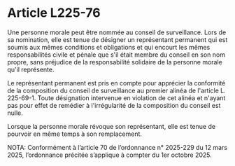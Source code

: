 # Article L225-76

Une personne morale peut être nommée au conseil de surveillance. Lors de sa nomination, elle est tenue de désigner un représentant permanent qui est soumis aux mêmes conditions et obligations et qui encourt les mêmes responsabilités civile et pénale que s'il était membre du conseil en son nom propre, sans préjudice de la responsabilité solidaire de la personne morale qu'il représente.

Le représentant permanent est pris en compte pour apprécier la conformité de la composition du conseil de surveillance au premier alinéa de l'article L. 225-69-1. Toute désignation intervenue en violation de cet alinéa et n'ayant pas pour effet de remédier à l'irrégularité de la composition du conseil est nulle.

Lorsque la personne morale révoque son représentant, elle est tenue de pourvoir en même temps à son remplacement.

NOTA:
Conformément à l’article 70 de l’ordonnance n° 2025-229 du 12 mars 2025, l’ordonnance précitée s’applique à compter du 1er octobre 2025.

